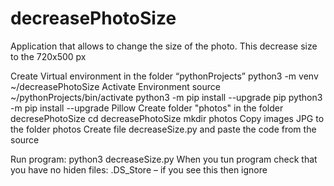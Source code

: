 # decreasePhotoSize
Application that allows to change the size of the photo. This decrease size to the 720x500 px 


Create Virtual environment in the folder “pythonProjects”
python3 -m venv ~/decreasePhotoSize
Activate Environment
source ~/pythonProjects/bin/activate
python3 -m pip install --upgrade pip
python3 -m pip install --upgrade Pillow
Create folder "photos" in the folder decresePhotoSize
cd decreasePhotoSize
mkdir photos
Copy images JPG to the folder photos
Create file decreaseSize.py and paste the code from the source

Run program: python3 decreaseSize.py
When you tun program check that you have no hiden files:
.DS_Store – if you see this then ignore

